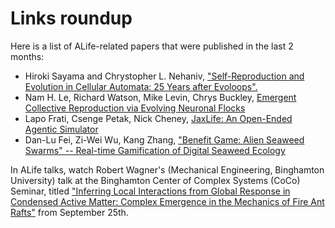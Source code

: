 # Links roundup

Here is a list of ALife-related papers that were published in the last 2 months:
- Hiroki Sayama and Chrystopher L. Nehaniv, ["Self-Reproduction and Evolution in Cellular Automata: 25 Years after Evoloops".](https://arxiv.org/html/2402.03961v2#S3)
- Nam H. Le, Richard Watson, Mike Levin, Chrys Buckley, [Emergent Collective Reproduction via Evolving Neuronal Flocks](https://arxiv.org/abs/2409.13254)
- Lapo Frati, Csenge Petak, Nick Cheney, [JaxLife: An Open-Ended Agentic Simulator](https://arxiv.org/abs/2409.00853)
- Dan-Lu Fei, Zi-Wei Wu, Kang Zhang, ["Benefit Game: Alien Seaweed Swarms" -- Real-time Gamification of Digital Seaweed Ecology](https://arxiv.org/abs/2408.17186)

In ALife talks, watch Robert Wagner's (Mechanical Engineering, Binghamton University) talk at the Binghamton Center of Complex Systems (CoCo) Seminar, titled ["Inferring Local Interactions from Global Response in Condensed Active Matter: Complex Emergence in the Mechanics of Fire Ant Rafts"](https://vimeo.com/1012916074) from September 25th.
